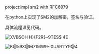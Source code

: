 project:impl sm2 with RFC6979

在python上实现了SM2的加解密，签名与验证。

具体流程详见代码。

![XVBSOH H){F2R{~9TES$ 4E](https://user-images.githubusercontent.com/105547875/181232583-b5851e3f-adbe-4f04-9566-c4534161538c.png)

![K@59X@M71MW9~0UAR1`Y9@4](https://user-images.githubusercontent.com/105547875/181261238-aa73f296-af1e-490f-ba39-acea8200d532.png)
